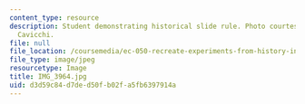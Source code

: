 ```yaml
---
content_type: resource
description: Student demonstrating historical slide rule. Photo courtesy of Dr. Elizabeth
  Cavicchi.
file: null
file_location: /coursemedia/ec-050-recreate-experiments-from-history-inform-the-future-from-the-past-galileo-january-iap-2010/d3d59c84d7ded50fb02fa5fb6397914a_IMG_3964.jpg
file_type: image/jpeg
resourcetype: Image
title: IMG_3964.jpg
uid: d3d59c84-d7de-d50f-b02f-a5fb6397914a
---
```

